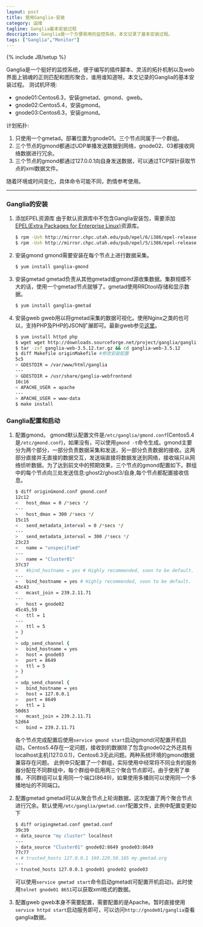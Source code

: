 ```yaml
---
layout: post
title: 使用Ganglia-安装
category: 运维
tagline: Ganglia基本安装过程
description: Ganglia是一个方便易用的监控系统，本文记录了基本安装过程。
tags: ["Ganglia","Monitor"]
---
```

{% include JB/setup %}

Ganglia是一个挺好的监控系统，便于编写的插件脚本、灵活的拓扑机制以及web界面上销魂的正则匹配和图形聚合，谁用谁知道呀。本文记录的Ganglia的基本安装过程。
测试机环境:

* gnode01:Centos6.3，安装gmetad、gmond、gweb。
* gnode02:Centos5.4，安装gmond。
* gnode03:Centos6.3，安装gmond。

计划拓扑:

1. 只使用一个gmetad。部署位置为gnode01。三个节点同属于一个群组。
2. 三个节点的gmond都通过UDP单播发送数据到网络，gnode02、03都接收网络数据进行冗余。
3. 三个节点的gmond都通过127.0.0.1向自身发送数据，可以通过TCP探针获取节点的xml数据文件。

随着环境或时间变化，具体命令可能不同，酌情参考使用。

------

### Ganglia的安装
1. 添加EPEL资源库
    由于默认资源库中不包含Ganglia安装包，需要添加[EPEL(Extra Packages for Enterprise Linux)][1]资源库。

    ```sh
    $ rpm -Uvh http://mirror.chpc.utah.edu/pub/epel/6/i386/epel-release-6-8.noarch.rpm #Centos6.3
    $ rpm -Uvh http://mirror.chpc.utah.edu/pub/epel/5/i386/epel-release-5-4.noarch.rpm #Centos5.4
    ```

2. 安装gmond
    gmond需要安装在每个节点上进行数据采集。

    ```sh
    $ yum install ganglia-gmond
    ```

3. 安装gmetad
    gmetad负责从其他gmetad或gmond源收集数据。集群规模不大的话，使用一个gmetad节点就够了。gmetad使用RRDtool存储和显示数据。

    ```sh
    $ yum install ganglia-gmetad
    ```

4. 安装gweb
    gweb用以将gmetad采集的数据可视化。使用Nginx之类的也可以，支持PHP及PHP的JSON扩展即可。最新gweb参见[这里][2]。

    ```sh
    $ yum install httpd php
    $ wget wget http://downloads.sourceforge.net/project/ganglia/ganglia-web/3.5.12/ganglia-web-3.5.12.tar.gz?r=http%3A%2F%2Fsourceforge.net%2Fprojects%2Fganglia%2Ffiles%2Fganglia-web%2F3.5.12%2F&ts=1392258829&use_mirror=citylan
    $ tar -zxf ganglia-web-3.5.12.tar.gz && cd ganglia-web-3.5.12
    $ diff Makefile originMakefile #修改安装配置
    5c5
    < GDESTDIR = /var/www/html/ganglia
    ---
    > GDESTDIR = /usr/share/ganglia-webfrontend
    16c16
    < APACHE_USER = apache
    ---
    > APACHE_USER = www-data
    $ make install
    ```

### Ganglia配置和启动 
1. 配置gmond。
    gmond默认配置文件是`/etc/ganglia/gmond.conf`(Centos5.4是`/etc/gmond.conf`)，如果没有，可以使用`gmond -t`命令生成。gmond主要分为两个部分，一部分负责数据采集和发送，另一部分负责数据的接收。这两部分直接并无直接的数据交互，发送端直接将数据发送到网络，接收端只从网络侦听数据。为了达到前文中的预期效果，三个节点的gmond配置如下。群组中的每个节点向三处发送信息:ghost2/ghost3/自身,每个节点都配置接收信息。

    ```sh
    $ diff originGmond.conf gmond.conf
    12c12
    <   host_dmax = 0 /*secs */
    ---
    >   host_dmax = 300 /*secs */
    15c15
    <   send_metadata_interval = 0 /*secs */
    ---
    >   send_metadata_interval = 300 /*secs */
    23c23
    <   name = "unspecified"
    ---
    >   name = "Cluster01"
    37c37
    <   #bind_hostname = yes # Highly recommended, soon to be default.
    ---
    >   bind_hostname = yes # Highly recommended, soon to be default.
    43c43
    <   mcast_join = 239.2.11.71
    ---
    >   host = gnode02
    45c45,59
    <   ttl = 1
    ---
    >   ttl = 5
    > }
    > 
    > udp_send_channel {
    >   bind_hostname = yes
    >   host = gnode03
    >   port = 8649
    >   ttl = 5
    > }
    > 
    > udp_send_channel {
    >   bind_hostname = yes
    >   host = 127.0.0.1
    >   port = 8649
    >   ttl = 1
    50d63
    <   mcast_join = 239.2.11.71
    52d64
    <   bind = 239.2.11.71
    ```
    
    各个节点完成配置后使用`service gmond start`启动gmond(可配置开机启动)。Centos5.4存在一定问题，接收到的数据除了包含gnode02之外还具有localhost主机(127.0.0.1)，Centos6.3无此问题。两种系统环境的gmond数据兼容存在问题。
    此例中只配置了一个群组，实际使用中经常将不同业务的服务器分配在不同群组中，每个群组中启用两三个聚合节点即可。由于使用了单播，不同群组可以复用同一个端口(8649)，如果使用多播则可以使用同一个多播地址的不同端口。
2. 配置gmetad
    gmetad可以从聚合节点上轮询数据，这次配置了两个聚合节点进行冗余。默认使用`/etc/ganglia/gmetad.conf`配置文件，此例中配置变更如下

    ```sh
    $ diff origingmetad.conf gmetad.conf
    39c39
    < data_source "my cluster" localhost
    ---
    > data_source "Cluster01" gnode02:8649 gnode03:8649
    77c77
    < # trusted_hosts 127.0.0.1 169.229.50.165 my.gmetad.org
    ---
    > trusted_hosts 127.0.0.1 gnode01 gnode02 gnode03
    ```

    可以使用`service gmetad start`命令启动gmetad(可配置开机启动)。此时使用`telnet gnode01 8651`可以获取xml格式的数据。
3. 配置gweb
    gweb本身不需要配置，需要配置的是Apache。暂时直接使用`service httpd start`启动服务即可，可以访问`http://gnode01/ganglia`查看ganglia数据。

[1]: http://fedoraproject.org/wiki/EPEL
[2]: http://sourceforge.net/projects/ganglia/files/ganglia-web/
